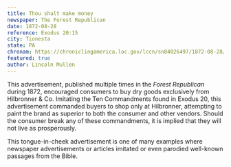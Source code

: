 ```yaml
---
title: Thou shalt make money
newspaper: The Forest Republican
date: 1872-08-28
reference: Exodus 20:15
city: Tionesta
state: PA
chronam: https://chroniclingamerica.loc.gov/lccn/sn84026497/1872-08-28/ed-1/seq-3/#words=thou+shalt+steal
featured: true
author: Lincoln Mullen
---
```


This advertisement, published multiple times in the *Forest Republican* during 1872, encouraged consumers to buy dry goods exclusively from Hilbronner & Co. Imitating the Ten Commandments found in Exodus 20, this advertisement commanded buyers to shop only at Hilbronner, attempting to paint the brand as superior to both the consumer and other vendors. Should the consumer break any of these commandments, it is implied that they will not live as prosperously. 

This tongue-in-cheek advertisement is one of many examples where newspaper advertisements or articles imitated or even parodied well-known passages from the Bible.
